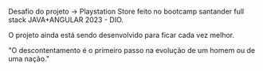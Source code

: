Desafio do projeto -> Playstation Store feito no bootcamp santander full stack JAVA+ANGULAR 2023 - DIO.

O projeto ainda está sendo desenvolvido para ficar cada vez melhor.

"O descontentamento é o primeiro passo na evolução de um homem ou de uma nação."
